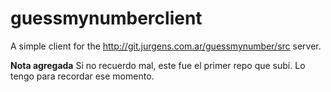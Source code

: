 guessmynumberclient
===================

A simple client for the http://git.jurgens.com.ar/guessmynumber/src server.

**Nota agregada**
Si no recuerdo mal, este fue el primer repo que subí. Lo tengo para recordar ese momento.


